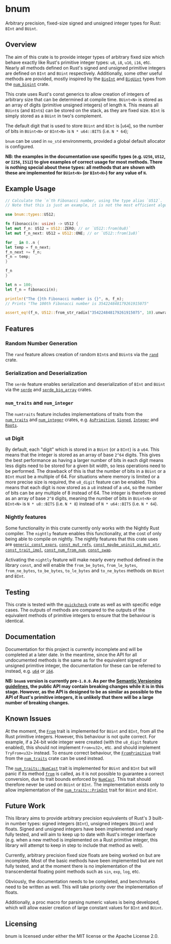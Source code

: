 # bnum

Arbitrary precision, fixed-size signed and unsigned integer types for Rust: `BInt` and `BUint`.

## Overview

The aim of this crate is to provide integer types of arbitrary fixed size which behave exactly like Rust's primitive integer types: `u8`, `i8`, `u16`, `i16`, etc. Nearly all methods defined on Rust's signed and unsigned primitive integers are defined on `BInt` and `BUint` respectively. Additionally, some other useful methods are provided, mostly inspired by the [`BigInt`](https://docs.rs/num-bigint/latest/num_bigint/struct.BigInt.html) and [`BigUint`](https://docs.rs/num-bigint/latest/num_bigint/struct.BigUint.html) types from the [`num_bigint`](https://docs.rs/num-bigint/latest/num_bigint/index.html) crate.

This crate uses Rust's const generics to allow creation of integers of arbitrary size that can be determined at compile time. `BUint<N>` is stored as an array of digits (primitive unsigned integers) of length `N`. This means all `BUint`s (and `BInt`s) can be stored on the stack, as they are fixed size. `BInt` is simply stored as a `BUint` in two's complement.

The default digit that is used to store `BUint` and `BInt` is [`u64`], so the number of bits in `BUint<N>` or `BInt<N>` is `N * u64::BITS` (i.e. `N * 64`);

`bnum` can be used in `no_std` environments, provided a global default allocator is configured.

**NB: the examples in the documentation use specific types (e.g. `U256`, `U512`,  or `I256`, `I512`) to give examples of correct usage for most methods. There is nothing special about these types: all methods that are shown with these are implemented for `BUint<N>` (or `BInt<N>`) for any value of `N`.**

## Example Usage

```rust
// Calculate the `n`th Fibonacci number, using the type alias `U512`.
// Note that this is just an example, it is not the most efficient algorithm to calculate Fibonacci numbers!

use bnum::types::U512;

fn fibonacci(n: usize) -> U512 {
let mut f_n: U512 = U512::ZERO; // or `U512::from(0u8)`
let mut f_n_next: U512 = U512::ONE; // or `U512::from(1u8)`

for _ in 0..n {
let temp = f_n_next;
f_n_next += f_n;
f_n = temp;
}

f_n
}

let n = 100;
let f_n = fibonacci(n);

println!("The {}th Fibonacci number is {}", n, f_n);
// Prints "The 100th Fibonacci number is 354224848179261915075"

assert_eq!(f_n, U512::from_str_radix("354224848179261915075", 10).unwrap());
```

## Features

### Random Number Generation

The `rand` feature allows creation of random `BInt`s and `BUint`s via the [`rand`](https://docs.rs/rand/latest/rand/) crate.

### Serialization and Deserialization

The `serde` feature enables serialization and deserialization of `BInt` and `BUint` via the [`serde`](https://docs.rs/serde/latest/serde/) and [`serde_big_array`](https://docs.rs/serde-big-array/latest/serde_big_array/) crates.

### `num_traits` and `num_integer`

The `numtraits` feature includes implementations of traits from the [`num_traits`](https://docs.rs/num-traits/latest/num_traits/) and [`num_integer`](https://docs.rs/num-integer/latest/num_integer/) crates, e.g. [`AsPrimitive`](https://docs.rs/num-traits/latest/num_traits/cast/trait.AsPrimitive.html), [`Signed`](https://docs.rs/num-traits/latest/num_traits/sign/trait.Signed.html), [`Integer`](https://docs.rs/num-integer/latest/num_integer/trait.Integer.html) and [`Roots`](https://docs.rs/num-integer/latest/num_integer/trait.Roots.html).

### `u8` Digit

By default, each "digit" which is stored in a `BUint` (or a `BInt`) is a `u64`. This means that the integer is stored as an array of base `2^64` digits. This gives the best performance as having a larger number of bits in each digit means less digits need to be stored for a given bit width, so less operations need to be performed. The drawback of this is that the number of bits in a `BUint` or a `BInt` must be a multiple of 64. For situations where memory is limited or a more precise size is required, the `u8_digit` feature can be enabled. This means that each digit is now stored as a `u8` instead of a `u64`, so the number of bits can be any multiple of 8 instead of 64. The integer is therefore stored as an array of base `2^8` digits, meaning the number of bits in `BUint<N>` or `BInt<N>` is `N * u8::BITS` (i.e. `N * 8`) instead of `N * u64::BITS` (i.e. `N * 64`).

### Nightly features

Some functionality in this crate currently only works with the Nightly Rust compiler. The `nightly` feature enables this functionality, at the cost of only being able to compile on nightly. The nightly features that this crate uses are [`generic_const_exprs`](https://github.com/rust-lang/rust/issues/76560), [`const_mut_refs`](https://github.com/rust-lang/rust/issues/57349), [`const_maybe_uninit_as_mut_ptr`](https://github.com/rust-lang/rust/issues/75251), [`const_trait_impl`](https://github.com/rust-lang/rust/issues/67792), [`const_num_from_num`](https://github.com/rust-lang/rust/issues/87852), [`const_swap`](https://github.com/rust-lang/rust/issues/83163).

Activating the `nightly` feature will make nearly every method defined in the library `const`, and will enable the `from_be_bytes`, `from_le_bytes`, `from_ne_bytes`, `to_be_bytes`, `to_le_bytes` and `to_ne_bytes` methods on `BUint` and `BInt`.

## Testing

This crate is tested with the [`quickcheck`](https://docs.rs/quickcheck/latest/quickcheck/) crate as well as with specific edge cases. The outputs of methods are compared to the outputs of the equivalent methods of primitive integers to ensure that the behaviour is identical.

## Documentation

Documentation for this project is currently incomplete and will be completed at a later date. In the meantime, since the API for all undocumented methods is the same as for the equivalent signed or unsigned primitive integer, the documentation for these can be referred to instead, e.g. [`u64`](https://doc.rust-lang.org/std/primitive.u64.html) or [`i64`](https://doc.rust-lang.org/std/primitive.i64.html).

**NB: `bnum`s version is currently pre-`1.0.0`. As per the [Semantic Versioning guidelines](https://semver.org/#spec-item-4), the public API may contain breaking changes while it is in this stage. However, as the API is designed to be as similar as possible to the API of Rust's primitive integers, it is unlikely that there will be a large number of breaking changes.**

## Known Issues

At the moment, the [`From`](https://doc.rust-lang.org/core/convert/trait.From.html) trait is implemented for `BUint` and `BInt`, from all the Rust primitive integers. However, this behaviour is not quite correct. For example, if a 24-bit wide integer were created (with the `u8_digit` feature enabled), this should not implement `From<u32>`, etc. and should implement `TryFrom<u32>` instead. To ensure correct behaviour, the [`FromPrimitive`](https://docs.rs/num-traits/latest/num_traits/cast/trait.FromPrimitive.html) trait from the [`num_traits`](https://docs.rs/num-traits/latest/num_traits/index.html) crate can be used instead.

The [`num_traits::NumCast`](https://docs.rs/num-traits/latest/num_traits/cast/trait.NumCast.html) trait is implemented for `BUint` and `BInt` but will panic if its method [`from`](https://docs.rs/num-traits/latest/num_traits/cast/trait.NumCast.html#tymethod.from) is called, as it is not possible to guarantee a correct conversion, due to trait bounds enforced by [`NumCast`](https://docs.rs/num-traits/latest/num_traits/cast/trait.NumCast.html). This trait should therefore never be used on `BUint` or `BInt`. The implementation exists only to allow implementation of the [`num_traits::PrimInt`](https://docs.rs/num-traits/latest/num_traits/int/trait.PrimInt.html) trait for `BUint` and `BInt`.

## Future Work

This library aims to provide arbitrary precision equivalents of Rust's 3 built-in number types: signed integers (`BInt`), unsigned integers (`BUint`) and floats. Signed and unsigned integers have been implemented and nearly fully tested, and will aim to keep up to date with Rust's integer interface (e.g. when a new method is implemented on a Rust primitive integer, this library will attempt to keep in step to include that method as well).

Currently, arbitrary precision fixed size floats are being worked on but are incomplete. Most of the basic methods have been implemented but are not fully tested, and at the moment there is no implementation of the transcendental floating point methods such as `sin`, `exp`, `log`, etc.

Obviously, the documentation needs to be completed, and benchmarks need to be written as well. This will take priority over the implementation of floats.

Additionally, a proc macro for parsing numeric values is being developed, which will allow easier creation of large constant values for `BInt` and `BUint`.

## Licensing

bnum is licensed under either the MIT license or the Apache License 2.0.